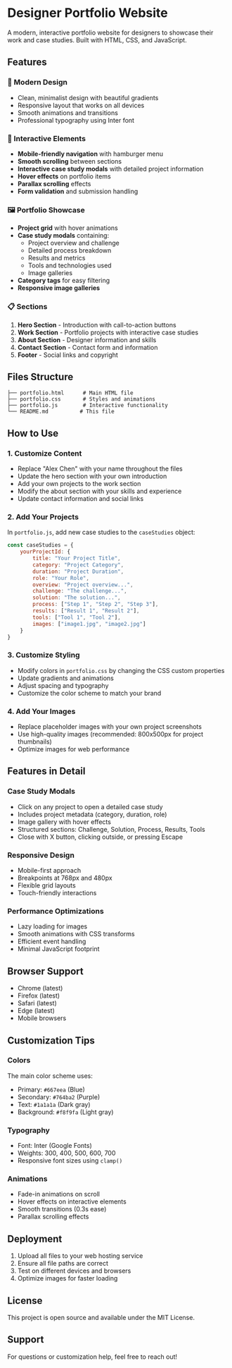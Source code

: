 # Designer Portfolio Website

A modern, interactive portfolio website for designers to showcase their work and case studies. Built with HTML, CSS, and JavaScript.

## Features

### 🎨 Modern Design
- Clean, minimalist design with beautiful gradients
- Responsive layout that works on all devices
- Smooth animations and transitions
- Professional typography using Inter font

### 📱 Interactive Elements
- **Mobile-friendly navigation** with hamburger menu
- **Smooth scrolling** between sections
- **Interactive case study modals** with detailed project information
- **Hover effects** on portfolio items
- **Parallax scrolling** effects
- **Form validation** and submission handling

### 🖼️ Portfolio Showcase
- **Project grid** with hover animations
- **Case study modals** containing:
  - Project overview and challenge
  - Detailed process breakdown
  - Results and metrics
  - Tools and technologies used
  - Image galleries
- **Category tags** for easy filtering
- **Responsive image galleries**

### 📋 Sections
1. **Hero Section** - Introduction with call-to-action buttons
2. **Work Section** - Portfolio projects with interactive case studies
3. **About Section** - Designer information and skills
4. **Contact Section** - Contact form and information
5. **Footer** - Social links and copyright

## Files Structure

```
├── portfolio.html      # Main HTML file
├── portfolio.css       # Styles and animations
├── portfolio.js        # Interactive functionality
└── README.md          # This file
```

## How to Use

### 1. Customize Content
- Replace "Alex Chen" with your name throughout the files
- Update the hero section with your own introduction
- Add your own projects to the work section
- Modify the about section with your skills and experience
- Update contact information and social links

### 2. Add Your Projects
In `portfolio.js`, add new case studies to the `caseStudies` object:

```javascript
const caseStudies = {
    yourProjectId: {
        title: "Your Project Title",
        category: "Project Category",
        duration: "Project Duration",
        role: "Your Role",
        overview: "Project overview...",
        challenge: "The challenge...",
        solution: "The solution...",
        process: ["Step 1", "Step 2", "Step 3"],
        results: ["Result 1", "Result 2"],
        tools: ["Tool 1", "Tool 2"],
        images: ["image1.jpg", "image2.jpg"]
    }
}
```

### 3. Customize Styling
- Modify colors in `portfolio.css` by changing the CSS custom properties
- Update gradients and animations
- Adjust spacing and typography
- Customize the color scheme to match your brand

### 4. Add Your Images
- Replace placeholder images with your own project screenshots
- Use high-quality images (recommended: 800x500px for project thumbnails)
- Optimize images for web performance

## Features in Detail

### Case Study Modals
- Click on any project to open a detailed case study
- Includes project metadata (category, duration, role)
- Image gallery with hover effects
- Structured sections: Challenge, Solution, Process, Results, Tools
- Close with X button, clicking outside, or pressing Escape

### Responsive Design
- Mobile-first approach
- Breakpoints at 768px and 480px
- Flexible grid layouts
- Touch-friendly interactions

### Performance Optimizations
- Lazy loading for images
- Smooth animations with CSS transforms
- Efficient event handling
- Minimal JavaScript footprint

## Browser Support
- Chrome (latest)
- Firefox (latest)
- Safari (latest)
- Edge (latest)
- Mobile browsers

## Customization Tips

### Colors
The main color scheme uses:
- Primary: `#667eea` (Blue)
- Secondary: `#764ba2` (Purple)
- Text: `#1a1a1a` (Dark gray)
- Background: `#f8f9fa` (Light gray)

### Typography
- Font: Inter (Google Fonts)
- Weights: 300, 400, 500, 600, 700
- Responsive font sizes using `clamp()`

### Animations
- Fade-in animations on scroll
- Hover effects on interactive elements
- Smooth transitions (0.3s ease)
- Parallax scrolling effects

## Deployment
1. Upload all files to your web hosting service
2. Ensure all file paths are correct
3. Test on different devices and browsers
4. Optimize images for faster loading

## License
This project is open source and available under the MIT License.

## Support
For questions or customization help, feel free to reach out!